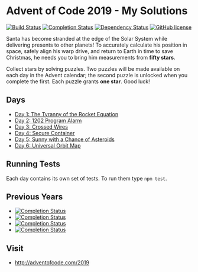 # Advent of Code 2019 - My Solutions
[![Build Status](https://github.com/mariotacke/advent-of-code-2019/workflows/build/badge.svg)](https://github.com/mariotacke/advent-of-code-2019/actions)
[![Completion Status](https://img.shields.io/endpoint?url=https://raw.githubusercontent.com/mariotacke/advent-of-code-2019/master/.github/badges/completion.json)](https://github.com/mariotacke/advent-of-code-2019)
[![Dependency Status](https://img.shields.io/david/mariotacke/advent-of-code-2019.svg)](https://david-dm.org/mariotacke/advent-of-code-2019)
[![GitHub license](https://img.shields.io/badge/license-MIT-blue.svg)](https://raw.githubusercontent.com/mariotacke/advent-of-code-2019/master/LICENSE)

Santa has become stranded at the edge of the Solar System while delivering presents to other planets! To accurately calculate his position in space, safely align his warp drive, and return to Earth in time to save Christmas, he needs you to bring him measurements from **fifty stars**.

Collect stars by solving puzzles. Two puzzles will be made available on each day in the Advent calendar; the second puzzle is unlocked when you complete the first. Each puzzle grants **one star**. Good luck!

## Days

- [Day 1: The Tyranny of the Rocket Equation](day-01-the-tyranny-of-the-rocket-equation/)
- [Day 2: 1202 Program Alarm](day-02-1202-program-alarm/)
- [Day 3: Crossed Wires](day-03-crossed-wires/)
- [Day 4: Secure Container](day-04-secure-container/)
- [Day 5: Sunny with a Chance of Asteroids](day-05-sunny-with-a-chance-of-asteroids/)
- [Day 6: Universal Orbit Map](day-06-universal-orbit-map/)

## Running Tests

Each day contains its own set of tests. To run them type `npm test`.

## Previous Years
- [![Completion Status](https://img.shields.io/endpoint?url=https://raw.githubusercontent.com/mariotacke/advent-of-code-2018/master/.github/badges/completion.json&label=2018)](https://github.com/mariotacke/advent-of-code-2018)
- [![Completion Status](https://img.shields.io/endpoint?url=https://raw.githubusercontent.com/mariotacke/advent-of-code-2017/master/.github/badges/completion.json&label=2017)](https://github.com/mariotacke/advent-of-code-2017)
- [![Completion Status](https://img.shields.io/endpoint?url=https://raw.githubusercontent.com/mariotacke/advent-of-code-2016/master/.github/badges/completion.json&label=2016)](https://github.com/mariotacke/advent-of-code-2016)
- [![Completion Status](https://img.shields.io/endpoint?url=https://raw.githubusercontent.com/mariotacke/advent-of-code-2015/master/.github/badges/completion.json&label=2015)](https://github.com/mariotacke/advent-of-code-2015)

## Visit
- http://adventofcode.com/2019
